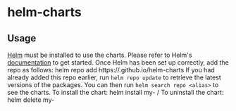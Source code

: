 # helm-charts
## Usage
[Helm](https://helm.sh) must be installed to use the charts.  Please refer to
Helm's [documentation](https://helm.sh/docs) to get started.
Once Helm has been set up correctly, add the repo as follows:
  helm repo add <alias> https://<orgname>.github.io/helm-charts
If you had already added this repo earlier, run `helm repo update` to retrieve
the latest versions of the packages.  You can then run `helm search repo
<alias>` to see the charts.
To install the <chart-name> chart:
    helm install my-<chart-name> <alias>/<chart-name>
To uninstall the chart:
    helm delete my-<chart-name>
